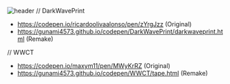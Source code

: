 ![header](https://capsule-render.vercel.app/api?type=wave&color=0:000000,50:00FDFA,100:000000&height=200&section=header&text=Gunami%20CodePen%20Source%20List&fontSize=30&fontColor=ffffff)
// DarkWavePrint
- https://codepen.io/ricardoolivaalonso/pen/zYrgJzz (Original)
- https://gunami4573.github.io/codepen/DarkWavePrint/darkwaveprint.html (Remake)

// WWCT
- https://codepen.io/maxym11/pen/MWyKrRZ (Original)
- https://gunami4573.github.io/codepen/WWCT/tape.html (Remake)